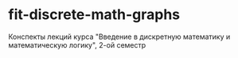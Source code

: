 # fit-discrete-math-graphs
Конспекты лекций курса "Введение в дискретную математику и математическую логику", 2-ой семестр
